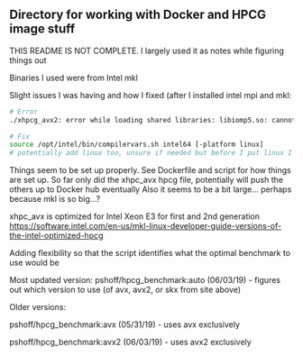 ## Directory for working with Docker and HPCG image stuff
THIS README IS NOT COMPLETE. I largely used it as notes while figuring things out


Binaries I used were from Intel mkl

Slight issues I was having and how I fixed (after I installed intel mpi and mkl:

```bash
# Error
./xhpcg_avx2: error while loading shared libraries: libiomp5.so: cannot open shared object file: No such file or directory

# Fix
source /opt/intel/bin/compilervars.sh intel64 [-platform linux]
# potentially add linux too, unsure if needed but before I put linux I was getting another error
```

Things seem to be set up properly.
See Dockerfile and script for how things are set up.
So far only did the xhpc_avx hpcg file, potentially will push the others up to Docker hub eventually
Also it seems to be a bit large... perhaps because mkl is so big...?

xhpc_avx is optimized for Intel Xeon E3 for first and 2nd generation 
https://software.intel.com/en-us/mkl-linux-developer-guide-versions-of-the-intel-optimized-hpcg

Adding flexibility so that the script identifies what the optimal benchmark to use would be


Most updated version: pshoff/hpcg_benchmark:auto (06/03/19) - figures out which version to use (of avx, avx2, or skx from site above)

Older versions:

pshoff/hpcg_benchmark:avx (05/31/19) - uses avx exclusively

pshoff/hpcg_benchmark:avx2 (06/03/19) - uses avx2 exclusively









